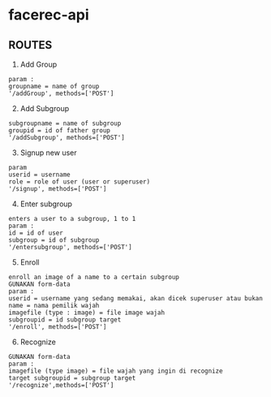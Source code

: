# facerec-api


## ROUTES 


1. Add Group 
```
param :
groupname = name of group
'/addGroup', methods=['POST']
```

2. Add Subgroup
```param :
subgroupname = name of subgroup
groupid = id of father group
'/addSubgroup', methods=['POST']
```

3. Signup new user
```
param 
userid = username
role = role of user (user or superuser)
'/signup', methods=['POST']
```

4. Enter subgroup
```
enters a user to a subgroup, 1 to 1
param :
id = id of user
subgroup = id of subgroup
'/entersubgroup', methods=['POST']
```

5. Enroll
```
enroll an image of a name to a certain subgroup
GUNAKAN form-data
param :
userid = username yang sedang memakai, akan dicek superuser atau bukan
name = nama pemilik wajah
imagefile (type : image) = file image wajah
subgroupid = id subgroup target
'/enroll', methods=['POST']
```

6. Recognize
```
GUNAKAN form-data
param :
imagefile (type image) = file wajah yang ingin di recognize
target subgroupid = subgroup target
'/recognize',methods=['POST']
```